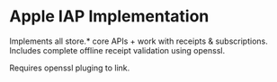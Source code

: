 # Apple IAP Implementation

Implements all store.* core APIs + work with receipts & subscriptions.
Includes complete offline receipt validation using openssl.

Requires openssl pluging to link.
